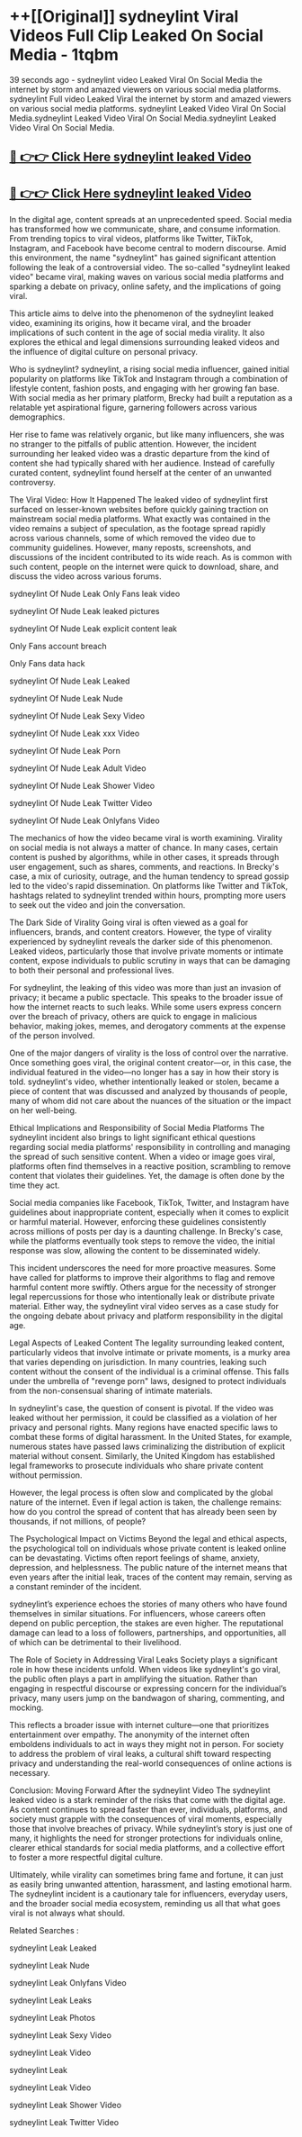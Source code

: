 # ++[[Original]] sydneylint Viral Videos Full Clip Leaked On Social Media - 1tqbm<br>

39 seconds ago - sydneylint video Leaked Viral On Social Media the internet by storm and amazed viewers on various social media platforms.
sydneylint Full video Leaked Viral the internet by storm and amazed viewers on various social media platforms. sydneylint Leaked Video Viral On Social Media.sydneylint Leaked Video Viral On Social Media.sydneylint Leaked Video Viral On Social Media.<br>


## [🔴 👉👉 Click Here sydneylint leaked Video ](https://onlyclips.site?title=sydneylint&ref=git)

## [🔴 👉👉 Click Here sydneylint leaked Video ](https://onlyclips.site?title=sydneylint&ref=git)

In the digital age, content spreads at an unprecedented speed. Social media has transformed how we communicate, share, and consume information. From trending topics to viral videos, platforms like Twitter, TikTok, Instagram, and Facebook have become central to modern discourse. Amid this environment, the name "sydneylint" has gained significant attention following the leak of a controversial video. The so-called "sydneylint leaked video" became viral, making waves on various social media platforms and sparking a debate on privacy, online safety, and the implications of going viral.

This article aims to delve into the phenomenon of the sydneylint leaked video, examining its origins, how it became viral, and the broader implications of such content in the age of social media virality. It also explores the ethical and legal dimensions surrounding leaked videos and the influence of digital culture on personal privacy.

Who is sydneylint?
sydneylint, a rising social media influencer, gained initial popularity on platforms like TikTok and Instagram through a combination of lifestyle content, fashion posts, and engaging with her growing fan base. With social media as her primary platform, Brecky had built a reputation as a relatable yet aspirational figure, garnering followers across various demographics.

Her rise to fame was relatively organic, but like many influencers, she was no stranger to the pitfalls of public attention. However, the incident surrounding her leaked video was a drastic departure from the kind of content she had typically shared with her audience. Instead of carefully curated content, sydneylint found herself at the center of an unwanted controversy.

The Viral Video: How It Happened
The leaked video of sydneylint first surfaced on lesser-known websites before quickly gaining traction on mainstream social media platforms. What exactly was contained in the video remains a subject of speculation, as the footage spread rapidly across various channels, some of which removed the video due to community guidelines. However, many reposts, screenshots, and discussions of the incident contributed to its wide reach. As is common with such content, people on the internet were quick to download, share, and discuss the video across various forums.

sydneylint Of Nude Leak Only Fans leak video

sydneylint Of Nude Leak leaked pictures

sydneylint Of Nude Leak explicit content leak

Only Fans account breach

Only Fans data hack

sydneylint Of Nude Leak Leaked

sydneylint Of Nude Leak Nude

sydneylint Of Nude Leak Sexy Video

sydneylint Of Nude Leak xxx Video

sydneylint Of Nude Leak Porn

sydneylint Of Nude Leak Adult Video

sydneylint Of Nude Leak Shower Video

sydneylint Of Nude Leak Twitter Video

sydneylint Of Nude Leak Onlyfans Video

The mechanics of how the video became viral is worth examining. Virality on social media is not always a matter of chance. In many cases, certain content is pushed by algorithms, while in other cases, it spreads through user engagement, such as shares, comments, and reactions. In Brecky's case, a mix of curiosity, outrage, and the human tendency to spread gossip led to the video's rapid dissemination. On platforms like Twitter and TikTok, hashtags related to sydneylint trended within hours, prompting more users to seek out the video and join the conversation.

The Dark Side of Virality
Going viral is often viewed as a goal for influencers, brands, and content creators. However, the type of virality experienced by sydneylint reveals the darker side of this phenomenon. Leaked videos, particularly those that involve private moments or intimate content, expose individuals to public scrutiny in ways that can be damaging to both their personal and professional lives.

For sydneylint, the leaking of this video was more than just an invasion of privacy; it became a public spectacle. This speaks to the broader issue of how the internet reacts to such leaks. While some users express concern over the breach of privacy, others are quick to engage in malicious behavior, making jokes, memes, and derogatory comments at the expense of the person involved.

One of the major dangers of virality is the loss of control over the narrative. Once something goes viral, the original content creator—or, in this case, the individual featured in the video—no longer has a say in how their story is told. sydneylint's video, whether intentionally leaked or stolen, became a piece of content that was discussed and analyzed by thousands of people, many of whom did not care about the nuances of the situation or the impact on her well-being.

Ethical Implications and Responsibility of Social Media Platforms
The sydneylint incident also brings to light significant ethical questions regarding social media platforms' responsibility in controlling and managing the spread of such sensitive content. When a video or image goes viral, platforms often find themselves in a reactive position, scrambling to remove content that violates their guidelines. Yet, the damage is often done by the time they act.

Social media companies like Facebook, TikTok, Twitter, and Instagram have guidelines about inappropriate content, especially when it comes to explicit or harmful material. However, enforcing these guidelines consistently across millions of posts per day is a daunting challenge. In Brecky's case, while the platforms eventually took steps to remove the video, the initial response was slow, allowing the content to be disseminated widely.

This incident underscores the need for more proactive measures. Some have called for platforms to improve their algorithms to flag and remove harmful content more swiftly. Others argue for the necessity of stronger legal repercussions for those who intentionally leak or distribute private material. Either way, the sydneylint viral video serves as a case study for the ongoing debate about privacy and platform responsibility in the digital age.

Legal Aspects of Leaked Content
The legality surrounding leaked content, particularly videos that involve intimate or private moments, is a murky area that varies depending on jurisdiction. In many countries, leaking such content without the consent of the individual is a criminal offense. This falls under the umbrella of "revenge porn" laws, designed to protect individuals from the non-consensual sharing of intimate materials.

In sydneylint's case, the question of consent is pivotal. If the video was leaked without her permission, it could be classified as a violation of her privacy and personal rights. Many regions have enacted specific laws to combat these forms of digital harassment. In the United States, for example, numerous states have passed laws criminalizing the distribution of explicit material without consent. Similarly, the United Kingdom has established legal frameworks to prosecute individuals who share private content without permission.

However, the legal process is often slow and complicated by the global nature of the internet. Even if legal action is taken, the challenge remains: how do you control the spread of content that has already been seen by thousands, if not millions, of people?

The Psychological Impact on Victims
Beyond the legal and ethical aspects, the psychological toll on individuals whose private content is leaked online can be devastating. Victims often report feelings of shame, anxiety, depression, and helplessness. The public nature of the internet means that even years after the initial leak, traces of the content may remain, serving as a constant reminder of the incident.

sydneylint’s experience echoes the stories of many others who have found themselves in similar situations. For influencers, whose careers often depend on public perception, the stakes are even higher. The reputational damage can lead to a loss of followers, partnerships, and opportunities, all of which can be detrimental to their livelihood.

The Role of Society in Addressing Viral Leaks
Society plays a significant role in how these incidents unfold. When videos like sydneylint's go viral, the public often plays a part in amplifying the situation. Rather than engaging in respectful discourse or expressing concern for the individual’s privacy, many users jump on the bandwagon of sharing, commenting, and mocking.

This reflects a broader issue with internet culture—one that prioritizes entertainment over empathy. The anonymity of the internet often emboldens individuals to act in ways they might not in person. For society to address the problem of viral leaks, a cultural shift toward respecting privacy and understanding the real-world consequences of online actions is necessary.

Conclusion: Moving Forward After the sydneylint Video
The sydneylint leaked video is a stark reminder of the risks that come with the digital age. As content continues to spread faster than ever, individuals, platforms, and society must grapple with the consequences of viral moments, especially those that involve breaches of privacy. While sydneylint’s story is just one of many, it highlights the need for stronger protections for individuals online, clearer ethical standards for social media platforms, and a collective effort to foster a more respectful digital culture.

Ultimately, while virality can sometimes bring fame and fortune, it can just as easily bring unwanted attention, harassment, and lasting emotional harm. The sydneylint incident is a cautionary tale for influencers, everyday users, and the broader social media ecosystem, reminding us all that what goes viral is not always what should.

Related Searches :

sydneylint Leak Leaked

sydneylint Leak Nude

sydneylint Leak Onlyfans Video

sydneylint Leak Leaks

sydneylint Leak Photos

sydneylint Leak Sexy Video

sydneylint Leak Video

sydneylint Leak

sydneylint Leak Video

sydneylint Leak Shower Video

sydneylint Leak Twitter Video

